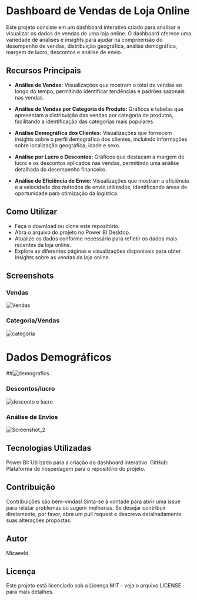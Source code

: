 # Dashboard de Vendas de Loja Online
Este projeto consiste em um dashboard interativo criado para analisar e visualizar os dados de vendas de uma loja online. O dashboard oferece uma variedade de análises e insights para ajudar na compreensão do desempenho de vendas, distribuição geográfica, análise demográfica, margem de lucro, descontos e análise de envio.

## Recursos Principais
- **Análise de Vendas:** Visualizações que mostram o total de vendas ao longo do tempo, permitindo identificar tendências e padrões sazonais nas vendas.

- **Análise de Vendas por Categoria de Produto:** Gráficos e tabelas que apresentam a distribuição das vendas por categoria de produtos, facilitando a identificação das categorias mais populares.

- **Análise Demográfica dos Clientes:** Visualizações que fornecem insights sobre o perfil demográfico dos clientes, incluindo informações sobre localização geográfica, idade e sexo.

- **Análise por Lucro e Descontos:** Gráficos que destacam a margem de lucro e os descontos aplicados nas vendas, permitindo uma análise detalhada do desempenho financeiro.

- **Análise de Eficiência de Envio:** Visualizações que mostram a eficiência e a velocidade dos métodos de envio utilizados, identificando áreas de oportunidade para otimização da logística.

## Como Utilizar
- Faça o download ou clone este repositório.
- Abra o arquivo do projeto no Power BI Desktop.
- Atualize os dados conforme necessário para refletir os dados mais recentes da loja online.
- Explore as diferentes páginas e visualizações disponíveis para obter insights sobre as vendas da loja online.
  
## Screenshots
### Vendas
![Vendas](https://github.com/Micaeeld/Dashboard-SuperMarket/assets/95485950/7c265378-8926-46bc-881a-376ce8a677cf)

### Categoria/Vendas
![categoria](https://github.com/Micaeeld/Dashboard-SuperMarket/assets/95485950/bfd03647-049d-4d39-948e-19699633a76f)

# Dados Demográficos
##![demografics](https://github.com/Micaeeld/Dashboard-SuperMarket/assets/95485950/7a658595-c691-4b1a-90e8-72461e85e65a)

### Descontos/lucro
![desconto e lucro](https://github.com/Micaeeld/Dashboard-SuperMarket/assets/95485950/95cce53d-cf59-41f5-b3a2-786ef44296b1)

### Análise de Envios
![Screenshot_2](https://github.com/Micaeeld/Dashboard-SuperMarket/assets/95485950/e28ad5d1-4871-458e-90ca-6effb4fef976)

## Tecnologias Utilizadas
Power BI: Utilizado para a criação do dashboard interativo.
GitHub: Plataforma de hospedagem para o repositório do projeto.

## Contribuição
Contribuições são bem-vindas! Sinta-se à vontade para abrir uma issue para relatar problemas ou sugerir melhorias. Se desejar contribuir diretamente, por favor, abra um pull request e descreva detalhadamente suas alterações propostas.

## Autor
Micaeeld

## Licença
Este projeto está licenciado sob a Licença MIT - veja o arquivo LICENSE para mais detalhes.

